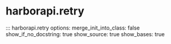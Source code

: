 # harborapi.retry

::: harborapi.retry
    options:
        merge_init_into_class: false
        show_if_no_docstring: true
        show_source: true
        show_bases: true
